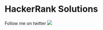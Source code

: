 # HackerRank Solutions
Follow me on twitter <a href="https://www.twitter.com/realanilthakur">
	<img src ="https://cdn2.iconfinder.com/data/icons/social-media-square-set/960/Twitter_Sq-64.png"></a>

